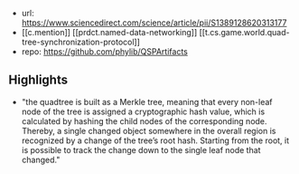 
- url: https://www.sciencedirect.com/science/article/pii/S1389128620313177
- [[c.mention]] [[prdct.named-data-networking]] [[t.cs.game.world.quad-tree-synchronization-protocol]]
- repo: https://github.com/phylib/QSPArtifacts


## Highlights

- "the quadtree is built as a Merkle tree, meaning that every non-leaf node of the tree is assigned a cryptographic hash value, which is calculated by hashing the child nodes of the corresponding node. Thereby, a single changed object somewhere in the overall region is recognized by a change of the tree’s root hash. Starting from the root, it is possible to track the change down to the single leaf node that changed."